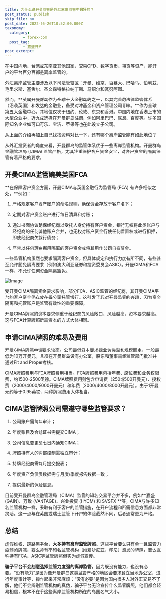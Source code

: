 ```yaml
---
title: 为什么说开曼监管是外汇离岸监管中最好的？
post_status: publish
skip_file: no
post_date: 2022-05-26T10:52:00.000Z
taxonomy:
  category:
        - forex-com
  post_tag:
        - 嘉盛开户
post_excerpt: 
---
```

在中国内地、台湾或东南亚其他国家，交易CFD、数字货币、期货等资产，能开户的平台百分百都是离岸监管的。

外汇离岸监管主要涉及以下司法管辖区：开曼、维京、百慕大、巴哈马、伯利兹、毛里求斯、塞舌尔、圣文森特格拉纳丁斯、马绍尔和瓦努阿图。

然而，**英属开曼群岛作为全球十大金融岛屿之一，以其完善的法律监管体系（沿袭英国）和发达的金融业，备受对冲基金和资产管理公司青睐。**作为全球第五大金融中心，其地位仅次于纽约、伦敦、东京和香港。中国内地在香港上市的大型企业中，近九成选择在开曼群岛注册，例如阿里巴巴、联想、百度等。许多国际知名企业如可口可乐、宝洁、苹果等也在此设立子公司。

从上面的介绍再加上自己找找资料对比一下，还有哪个离岸监管能有如此地位？

从外汇投资者的角度来看，开曼群岛的监管体系优于一些离岸监管机构。开曼群岛金融管理局 (CIMA) 监管严格，尤其注重保护客户资金安全，对客户资金的隔离保管有着严格的要求。

## 开曼CIMA监管媲美英国FCA

**在保障客户资金方面，开曼CIMA与英国金融行为监管局 (FCA) 有许多相似之处，**例如：

1. 严格规定客户资产账户的命名规则，确保资金存放于客户名下；

1. 定期对客户资金账户进行每日清算和对账；

1. 通过书面协议确保经纪商以受托人身份持有客户资金，银行无权将此类账户与经纪商的任何其他账户合并，也无权对账户资金行使任何留置权或进行扣押，即使经纪商欠银行债务；

1. 严禁以任何理由挪用隔离的客户资金或将其用作公司自有资金。

一些监管机构虽然也要求隔离客户资金，但具体规定和执行力度有所不同，有些甚至允许豁免隔离要求（例如澳大利亚证券和投资委员会ASIC）。开曼CIMA和FCA一样，不允许任何资金隔离豁免。

![Image](https://prod-files-secure.s3.us-west-2.amazonaws.com/39ed1227-6d7d-4570-be36-9ccd4a2c4241/bd849744-3fcb-4a37-8312-357962c8f065/image.png?X-Amz-Algorithm=AWS4-HMAC-SHA256&X-Amz-Content-Sha256=UNSIGNED-PAYLOAD&X-Amz-Credential=ASIAZI2LB466RMLZJHFN%2F20250613%2Fus-west-2%2Fs3%2Faws4_request&X-Amz-Date=20250613T161400Z&X-Amz-Expires=3600&X-Amz-Security-Token=IQoJb3JpZ2luX2VjEC8aCXVzLXdlc3QtMiJIMEYCIQCIgc4p9OjlthYKHL2TwO2ZhMsOw1pGiE6WPE0KrIaUxgIhAJX%2F%2FBwDl7yVuYenwKrQ0zOgRigvQHDR14ZI0k5LKwW4Kv8DCBgQABoMNjM3NDIzMTgzODA1IgwsBYi2uE4Ar8uk28wq3APg4vjwMYUJPS%2B66Y3v1J3RZ6hoz84rvUDQP0IqgcOmbY4dZAoyyBFb9f1yOWjTcDwvkPGq4AAtFOsJlBVT1iW0EcqWFhRiff7iC2WAasmFM3IAUCsM95OfWbKGqi3M9q8y6VJ3BaA6sHp3vuDl7KnFLyAvDI2N6vgnQXrXL9FJpuCzyKG9lLGA8bmz2dwklgZ1vbYSJ541c1tX5JRBlLaBLH898LrJsD%2FbdLUTFx8tWonjz%2Fey49uJvMW6xmzKiL%2FbGtvWaGt8E6c9tXXGovh25ppAiuU8oZ37UYQyzDd6sOs4cvQvQZyAioXkavsmnV%2BgqoY%2FwDHKBF%2FUy3W2TtXnSYZP2H7j%2FcvbOEBy0KDztr%2FmoHScXwpHmis9aKViwsKBfCJCG1ZYhs83xKCi1fMsFn7qgtFe5UuQBKSlGSnVldzTCoZMZdodED3yA5VT4ps0teqCE0VqwtpxBDAQU8kGlZrLusj6RvjUbz2j7XMGa5VUKtNNM7W1nzlCR40ObGDIQbdzxNiw8Y50lHJvoYXPfKxWDPLw9YoltMhIr%2BJSKY9v3gOJ26u6k0s7m3EbvjCo6ngJFYCu17eMBxpb0q0oJ2IqDcNrmeU5r3u6k1h4Nxg0QbnvquknyUvbfjCb8LDCBjqkAe4qGGO6rAy6aeGA4%2FPisz6gtX2kRXIpgL3wUljonBMC%2FhPoqBGZg3NCptMJkRl3Q%2F0iyyEZTwkZW%2FlsEeuWRlzxA892fhyREgRs17VboVGCRYLFMI1xYhstuiqBrN9Yx0OpueD5Dyy88sv6rPlMzG%2BmPx1QO046KCeMaZyOgHjdA89kzT5JthAc0RsDsOCRvsVcXMKC04ckmNhpfvN4Zq72WCkx&X-Amz-Signature=3a21d17c4fcf43fd5dab4e9628919a2ef64733424c5698af28cd51eb4c5f3bc5&X-Amz-SignedHeaders=host&x-amz-checksum-mode=ENABLED&x-id=GetObject)

受开曼CIMA隔离资金要求影响，部分FCA、ASIC监管的经纪商，其开曼CIMA平台的客户资金仍存放在母公司托管银行。这引发了我对开曼监管的兴趣，因为资金隔离和托管账户是监管有效性的重要保障。

开曼CIMA牌照的资本要求侧重于经纪商的风险敞口，风险越高，资本要求越高。这与FCA计算牌照所需资本的方式大体相同。

## **申请CIMA牌照的难易及费用**

开曼CIMA牌照申请要求较高。公司最低资本要求视业务类型和规模而定，一般最低为10万开曼元，且须在开曼群岛设有办公室，股东和董事需经监管部门批准并通过Fit and Proper考核。

CIMA牌照费用与FCA牌照费用相当。FCA牌照费用包括年费、席位费和业务权限费，约1500-2500英镑。CIMA牌照费用则包含申请费（250或500开曼元）、授权费（2000/4000/8000开曼元）和年费（2000/4000/8000开曼元）。由于1开曼元约等于0.95英镑，两种牌照费用大体相当。

## CIMA监管牌照公司需遵守哪些监管要求？

1. 公司账户需每年审计；

1. 年度账目及合规证书需提交CIMA；

1. 公司信息变更须七日内通知CIMA；

1. 牌照持有人的内部控制需独立审计；

1. 持牌经纪商需每月提交报表；

1. 年度资产负债表数据需与月度/季度报告数据一致；

1. 提供最新的保险信息。

目前受开曼群岛金融管理局（CIMA）监管的知名交易平台并不多，例如**嘉盛 (GAIN)、万致 (VANTAGE)、兴业投资 (HYCM) 和 SVSFX **等。CIMA与许多知名监管机构一样，采取有利于客户的监管措施，在开户流程和所需信息方面都非常灵活。这一点与在英国或瑞士监管下开户的体验截然不同，后者通常更为严格。

## 总结

虚假维权、跑路黑平台，**大多持有离岸监管牌照**。这些平台要么只有单一且监管力度弱的牌照，要么持有不知名监管机构（如爱沙尼亚、印尼）颁发的牌照，要么宣称持有FCA、ASIC等监管牌照但实为虚假宣传。

**骗子平台不会刻意选择监管力度强的离岸监管**，因为既没有能力，也没有必要。“没有能力”是因为像开曼群岛这类监管严格的地区会要求设立当地办公室、进行年度审计等，操作起来非常麻烦；“没有必要”是因为国内很多人对外汇交易不了解，他们不会辨别监管机构的真伪，骗子平台无论宣传什么监管牌照，他们都会轻易相信，根本不在乎这些离岸监管机构所在的岛国名气大小。